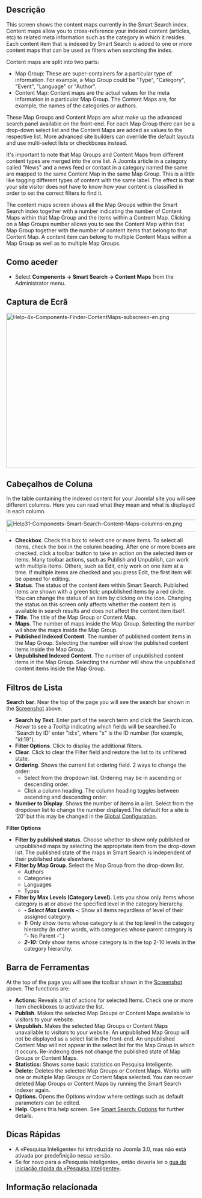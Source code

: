 <!-- Filename: Help4.x:Smart_Search:_Content_Maps / Display title: Smart Search: Content Maps -->

## Descrição

This screen shows the content maps currently in the Smart Search index.
Content maps allow you to cross-reference your indexed content
(articles, etc) to related meta information such as the category in
which it resides. Each content item that is indexed by Smart Search is
added to one or more content maps that can be used as filters when
searching the index.

Content maps are split into two parts:

- Map Group: These are super-containers for a particular type of
  information. For example, a Map Group could be "Type", "Category",
  "Event", "Language" or "Author".
- Content Map: Content maps are the actual values for the meta
  information in a particular Map Group. The Content Maps are, for
  example, the names of the categories or authors.

These Map Groups and Content Maps are what make up the advanced search
panel available on the front-end. For each Map Group there can be a
drop-down select list and the Content Maps are added as values to the
respective list. More advanced site builders can override the default
layouts and use multi-select lists or checkboxes instead.

It's important to note that Map Groups and Content Maps from different
content types are merged into the one list. A Joomla article in a
category called "News" and a news feed or contact in a category named
the same are mapped to the same Content Map in the same Map Group. This
is a little like tagging different types of content with the same label.
The effect is that your site visitor does not have to know how your
content is classified in order to set the correct filters to find it.

The content maps screen shows all the Map Groups within the Smart Search
index together with a number indicating the number of Content Maps
within that Map Group and the items within a Contrent Map. Clicking on a
Map Groups number allows you to see the Content Map within that Map
Group together with the number of content items that belong to that
Content Map. A content item can belong to multiple Content Maps within a
Map Group as well as to multiple Map Groups.

## Como aceder

- Select **Components **→** Smart Search **→** Content Maps** from the
  Administrator menu.

## Captura de Ecrã

<img
src="https://docs.joomla.org/images/e/e5/Help-4x-Components-Finder-ContentMaps-subscreen-en.png"
decoding="async" data-file-width="800" data-file-height="411"
width="800" height="411"
alt="Help-4x-Components-Finder-ContentMaps-subscreen-en.png" />

## Cabeçalhos de Coluna

In the table containing the indexed content for your Joomla! site you
will see different columns. Here you can read what they mean and what is
displayed in each column.

<img
src="https://docs.joomla.org/images/9/9f/Help31-Components-Smart-Search-Content-Maps-columns-en.png"
decoding="async" data-file-width="1030" data-file-height="32"
width="1030" height="32"
alt="Help31-Components-Smart-Search-Content-Maps-columns-en.png" />

- **Checkbox**. Check this box to select one or more items. To select
  all items, check the box in the column heading. After one or more
  boxes are checked, click a toolbar button to take an action on the
  selected item or items. Many toolbar actions, such as Publish and
  Unpublish, can work with multiple items. Others, such as Edit, only
  work on one item at a time. If multiple items are checked and you
  press Edit, the first item will be opened for editing.
- **Status**. The status of the content item within Smart Search.
  Published items are shown with a green tick; unpublished items by a
  red circle. You can change the status of an item by clicking on the
  icon. Changing the status on this screen only affects whether the
  content item is available in search results and does not affect the
  content item itself.
- **Title**. The title of the Map Group or Content Map.
- **Maps**. The number of maps inside the Map Group. Selecting the
  number wil show the maps inside the Map Group.
- **Published Indexed Content**. The number of published content items
  in the Map Group. Selecting the number will show the published content
  items inside the Map Group.
- **Unpublished Indexed Content**. The number of unpublished content
  items in the Map Group. Selecting the number will show the unpublished
  content items inside the Map Group.

## Filtros de Lista

**Search bar**. Near the top of the page you will see the search bar
shown in the [Screenshot](#screenshot) above.

- **Search by Text**. Enter part of the search term and click the Search
  icon. *Hover* to see a *Tooltip* indicating which fields will be
  searched.To 'Search by ID' enter "id:x", where "x" is the ID number
  (for example, "id:19").
- **Filter Options**. Click to display the additional filters.
- **Clear**. Click to clear the Filter field and restore the list to its
  unfiltered state.
- **Ordering**. Shows the current list ordering field. 2 ways to change
  the order:
  - Select from the dropdown list. Ordering may be in ascending or
    descending order.
  - Click a column heading. The column heading toggles between ascending
    and descending order.
- **Number to Display**. Shows the number of items in a list. Select
  from the dropdown list to change the number displayed.The default for
  a site is '20' but this may be changed in the [Global
  Configuration](https://docs.joomla.org/Help4.x:Site_Global_Configuration/en#defaultlistlimit "Help4.x:Site Global Configuration/en").

**Filter Options**

- **Filter by published status.** Choose whether to show only published
  or unpublished maps by selecting the appropriate item from the
  drop-down list. The published state of the maps in Smart Search is
  independent of their published state elsewhere.
- **Filter by Map Group**. Select the Map Group from the drop-down list.
  - Authors
  - Categories
  - Languages
  - Types
- **Filter by Max Levels (Category Level).** Lets you show only items
  whose category is at or above the specified level in the category
  hierarchy.
  - ***- Select Max Levels -:*** Show all items regardless of level of
    their assigned category.
  - ***1:*** Only show items whose category is at the top level in the
    category hierarchy (in other words, with categories whose parent
    category is "- No Parent -".)
  - ***2-10:*** Only show items whose category is in the top 2-10 levels
    in the category hierarchy.

## Barra de Ferramentas

At the top of the page you will see the toolbar shown in the
[Screenshot](#Screenshot) above. The functions are:

- **Actions:** Reveals a list of actions for selected Items. Check one
  or more Item checkboxes to activate the list.
- **Publish**. Makes the selected Map Groups or Content Maps available
  to visitors to your website.
- **Unpublish.** Makes the selected Map Groups or Content Maps
  unavailable to visitors to your website. An unpublished Map Group will
  not be displayed as a select list in the front-end. An unpublished
  Content Map will not appear in the select list for the Map Group in
  which it occurs. Re-indexing does not change the published state of
  Map Groups or Content Maps.
- **Statistics:** Shows some basic statistics on Pesquisa Inteligente.
- **Delete:** Deletes the selected Map Groups or Content Maps. Works
  with one or multiple Map Groups or Content Maps selected. You can
  recover deleted Map Groups or Content Maps by running the Smart Search
  indexer again.
- **Options.** Opens the Options window where settings such as default
  parameters can be edited.
- **Help**. Opens this help screen. See [Smart Search:
  Options](https://docs.joomla.org/Help4.x:Smart_Search:_Options/en "Help4.x:Smart Search: Options/en")
  for further details.

## Dicas Rápidas

- A «Pesquisa Inteligente» foi introduzida no Joomla 3.0, mas não está
  ativada por predefinição nessa versão.
- Se for novo para a «Pesqusia Inteligente», então deveria ler o
  <a href="https://docs.joomla.org/Smart_Search_quickstart_guide/pt"
  class="new"
  title="Special:MyLanguage/Smart Search quickstart guide/pt (page does not exist)">gua
  de iniciação rápida da «Pesquisa Inteligente»</a>.

## Informação relacionada
